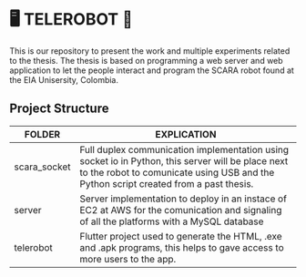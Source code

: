 # :desktop_computer: TELEROBOT :mechanical_arm:
This is our repository to present the work and multiple experiments related to the thesis.
The thesis is based on programming a web server and web application to let the people interact and program the SCARA robot found at the EIA Unisersity, Colombia.

## Project Structure 
| **FOLDER**   | **EXPLICATION**                                                                                                                                                                             |
|--------------|---------------------------------------------------------------------------------------------------------------------------------------------------------------------------------------------|
| scara_socket | Full duplex communication implementation using socket io in Python, this server will be place  next to the robot to comunicate using USB and the Python script created from a past thesis.  |
| server       | Server implementation to deploy in an instace of EC2 at AWS for the comunication and signaling  of all the platforms with a MySQL database                                                  |
| telerobot    | Flutter project used to generate the HTML, .exe and .apk programs, this helps to gave access to more users to the app.                                                                                                                        |
